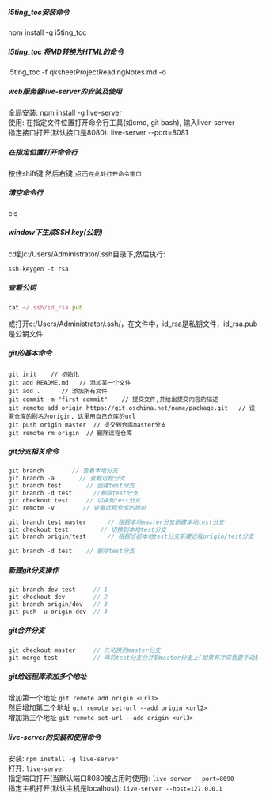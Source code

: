 ##### i5ting_toc安装命令	
npm install -g i5ting_toc		
##### i5ting_toc 将MD转换为HTML的命令		
i5ting_toc -f qksheetProjectReadingNotes.md -o	
##### web服务器live-server的安装及使用
全局安装: npm install -g live-server        
使用: 在指定文件位置打开命令行工具(如cmd, git bash), 输入liver-server   
指定接口打开(默认接口是8080): live-server --port=8081 
##### 在指定位置打开命令行
按住shift键 然后右键 点击`在此处打开命令窗口`
##### 清空命令行
cls
##### window下生成SSH key(公钥)
cd到c:/Users/Administrator/.ssh目录下,然后执行:
```js
ssh-keygen -t rsa
```
##### 查看公钥
```js
cat ~/.ssh/id_rsa.pub 
```  
或打开c:/Users/Administrator/.ssh/，在文件中，id_rsa是私钥文件，id_rsa.pub是公钥文件
##### git的基本命令
```npm
git init    // 初始化
git add README.md   // 添加某一个文件
git add .      // 添加所有文件
git commit -m "first commit"    // 提交文件,并给出提交内容的描述
git remote add origin https://git.oschina.net/name/package.git   // 设置仓库的别名为origin, 这里用自己仓库的url
git push origin master  // 提交到仓库master分支
git remote rm origin  // 删除远程仓库
```
##### git分支相关命令
```js
git branch        // 查看本地分支
git branch -a       // 查看远程分支
git branch test       // 创建test分支
git branch -d test      //删除test分支
git checkout test     // 切换到test分支
git remote -v        // 查看远程仓库的地址

git branch test master      // 根据本地master分支新建本地test分支     
git checkout test         // 切换到本地test分支   
git branch origin/test      // 根据当前本地test分支新建远程origin/test分支     

git branch -d test    // 删除test分支

```
##### 新建git分支操作
```js
git branch dev test     // 1
git checkout dev        // 2
git branch origin/dev   // 3
git push -u origin dev  // 4
```
##### git合并分支
```js
git checkout master     // 先切换到master分支
git merge test          // 再将test分支合并到master分支上(如果有冲突需要手动解决)
```
##### git给远程库添加多个地址
增加第一个地址 `git remote add origin <url1>`          
然后增加第二个地址 `git remote set-url --add origin <url2>`      
增加第三个地址 `git remote set-url --add origin <url3>`        

##### live-server的安装和使用命令
安装: `npm install -g live-server`    
打开: `live-server`   
指定端口打开(当默认端口8080被占用时使用): `live-server --port=8090`      
指定主机打开(默认主机是localhost): `live-server --host=127.0.0.1` 

      






